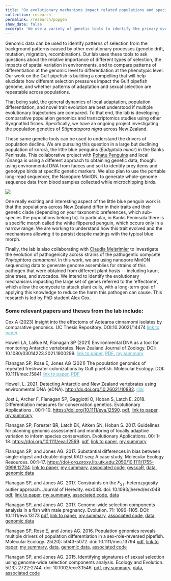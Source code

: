 ```yaml
---
title: "Do evolutionary mechanisms impact related populations and species in similar ways?"
collection: research
permalink: /research/popgen
show_date: false
excerpt: 'We use a variety of genetic tools to identify the primary evolutionary mechanisms impacting populations, including distinguishing between signatures of neutral and selective pressures. We are primarily interested in how spatially varying environments and selective pressures impact evolutionary processes. Most of the work to date has been done on the Gulf pipefish, but we are currently working on a broad range of organisms, including pipefish, penguins, and Phytophthora.'
---
```


Genomic data can be used to identify patterns of selection from the background patterns caused by other evolutionary processes (genetic drift, mutation, migration, recombination). Our lab uses these tools to ask questions about the relative importance of different types of selection, the impacts of spatial variation in environments, and to compare patterns of differentiation at the genomic level to differentiation at the phenotypic level. Our work on the Gulf pipefish is building a compelling that will help elucidate how different selection pressures impact the Gulf pipefish genome, and whether patterns of adaptation and sexual selection are repeatable across populations. 

That being said, the general dynamics of local adaptation, population differentiation, and novel trait evolution are best understood if multiple evolutionary trajectories are compared. To that end, the lab is developing comparative population genomics and transcriptomics studies using other Syngnathid fishes. Specifically, we have an ongoing project investigating the population genetics of <i>Stigmatopora nigra</i> across New Zealand. 

These same genetic tools can be used to understand the drivers of population decline. We are pursuing this question in a large but declining population of kororā, the little blue penguins (<i>Eudyptula minor</i>) in the Banks Peninsula. This collaborative project with [Pohatu Penguins](https://www.pohatu.co.nz/) and local rūnanga is using a different approach to obtaining genetic data, though: using environmental DNA from faeces and soil to identify prey items and genotype birds at specific genetic markers. We also plan to use the portable long-read sequencer, the Nanopore MinION, to generate whole-genome sequence data from blood samples collected while microchipping birds.

<img src='/images/DSC_2221.JPG'>

One really exciting and interesting aspect of the little blue penguin work is that the populations across New Zealand differ in their traits and their genetic clade (depending on your taxonomic preferences, which sub-species the populations belong to). In particular, in Banks Peninsula there is a specific morph called the white flippered penguin, which occurs only in a narrow range. We are working to understand how this trait evolved and the mechanisms allowing it to persist despite matings with the typical blue morph. 

Finally, the lab is also collaborating with [Claudia Meisrimler](https://www.canterbury.ac.nz/science/contact-us/people/claudia-meisrimler.html) to investigate the evolution of pathogenicity across strains of the pathogentic oomycete <i>Phytophtora cinnamomi</i>. In this work, we are using nanopore MinION sequencing data to generate genome assemblies for strains of this pathogen that were obtained from different plant hosts -- including kauri, pine trees, and avocados. We intend to identify the evolutionary mechanisms impacting the large set of genes referred to the 'effectome', which allow the oomycete to attack plant cells, with a long-term goal of applying this knowledge to reduce the harm this pathogen can cause. This research is led by PhD student Alex Cox.


### Some relevant papers and theses from the lab include:
Cox A (2023) Insight into the effectoms of Aotearoa cinnamomi isolates by comparative genomics. UC Thesis Repository. DOI:10.26021/14474 <a href="http://dx.doi.org/10.26021/14474" target="_blank" rel="noopener" style="color: rgb(82, 173, 200)">link to paper</a>

Howell LA, LaRue M, Flanagan SP (2021) Environmental DNA as a tool for monitoring Antarctic vertebrates. New Zealand Journal of Zoology. DOI: 10.1080/03014223.2021.1900299. <a href="https://doi.org/10.1080/03014223.2021.1900299" target="_blank" rel="noopener" style="color: rgb(82, 173, 200)">link to paper</a>, <a href="https://github.com/flanagan-lab/flanagan-lab.github.io/blob/master/pdfs/Howell%20et%20al%202021%20-%20environmental%20DNA%20as%20a%20monitoring%20tool.pdf" target="_blank" rel="noreferrer noopener" aria-label="PDF (opens in a new tab)" style="color: rgb(82, 173, 200)">PDF</a>, <a href="https://sarahpflanagan.wordpress.com/2021/06/23/edna-antarctica/" target="_blank" rel="noreferrer noopener" aria-label="my summary (opens in a new tab)" style="color: rgb(82, 173, 200)">my summary</a>

Flanagan SP, Rose E, Jones AG (2021) The population genomics of repeated freshwater colonizations by Gulf pipefish. Molecular Ecology. DOI: 10.1111/mec.15841 <a href="http://doi.org/10.1111/mec.15841" target="_blank" rel="noopener" style="color: rgb(82, 173, 200)">link to paper</a>, <a href="https://github.com/flanagan-lab/flanagan-lab.github.io/blob/master/pdfs/Flanagan%20et%20al%202021%20-%20fwsw%20ACCEPTED.pdf" target="_blank" rel="noreferrer noopener" aria-label="PDF (accepted version)" style="color: rgb(82, 173, 200)">PDF</a>

Howell, L. 2021. Detecting Antarctic and New Zealand vertebrates using environmental DNA (eDNA). http://dx.doi.org/10.26021/10882. <a href="https://ir.canterbury.ac.nz/handle/10092/101828" target="_blank" rel="noopener noreferrer" style="color: rgb(82, 173, 200)">link</a>

Jost L, Archer F, Flanagan SP, Gaggiotti O, Hoban S, Latch E. 2018. Differentiation measures for conservation genetics. Evolutionary Applications . 00:1-10. https://doi.org/10.1111/eva.12590. <a title="Jost_et_al-2018-Evolutionary_Applications" href="https://sarahpflanagan.files.wordpress.com/2018/02/jost_et_al-2018-evolutionary_applications.pdf" target="_blank" rel="noopener">pdf</a>, <a href="http://onlinelibrary.wiley.com/doi/10.1111/eva.12590/full" target="_blank" rel="noopener">link to paper</a>, <a href="https://sarahpflanagan.wordpress.com/2017/12/22/how-can-modern-genetic-tools-be-used-in-conservation-assessment-and-monitoring/" target="_blank" rel="noopener">my summary</a> 

<span class="author">Flanagan SP</span>, <span class="author">Forester BR</span>, <span class="author">Latch EK</span>, <span class="author">Aitken SN</span>, <span class="author">Hoban S</span>. 2017. <span class="articleTitle">Guidelines for planning genomic assessment and monitoring of locally adaptive variation to inform species conservation</span>. <span class="journalTitle">Evolutionary Applications</span>. <span class="vol">00</span>: <span class="pageFirst">1</span>–<span class="pageLast">18</span>. https://doi.org/10.1111/eva.12569. <a title="Flanagan_et_al-2017-Evolutionary_Applications" href="https://sarahpflanagan.files.wordpress.com/2017/12/flanagan_et_al-2017-evolutionary_applications.pdf" target="_blank" rel="noopener">pdf</a>, <a href="http://onlinelibrary.wiley.com/doi/10.1111/eva.12569/full" target="_blank" rel="noopener">link to paper</a>, <a href="https://sarahpflanagan.wordpress.com/2017/12/22/how-can-modern-genetic-tools-be-used-in-conservation-assessment-and-monitoring/" target="_blank" rel="noopener">my summary</a> 

Flanagan SP, and Jones AG. 2017. Substantial differences in bias between single-digest and double-digest RAD-seq: A case study. Molecular Ecology Resources. <span class="vol">00</span>:<span class="pageFirst">1</span>–<span class="pageLast">17</span>. https://doi-org.proxy.lib.utk.edu:2050/10.1111/1755-0998.12734. <a href="http://onlinelibrary.wiley.com/doi/10.1111/1755-0998.12734/full" target="_blank" rel="noopener">link to paper</a>, <a href="https://sarahpflanagan.wordpress.com/2017/12/13/rad-seq-in-pipefish-a-cautionary-tale/" target="_blank" rel="noopener">my summary</a>, <a href="https://github.com/spflanagan/SCA" target="_blank" rel="noopener">associated code</a>, <a href="https://github.com/spflanagan/gwscaR" target="_blank" rel="noopener">gwscaR</a>, <a href="https://doi.org/10.5061/dryad.qf916" target="_blank" rel="noopener">data</a>, <a href="https://www.ncbi.nlm.nih.gov/sra/?term=SRP096542" target="_blank" rel="noopener">genomic data</a>

Flanagan SP, and Jones AG. 2017. Constraints on the <em>F</em><sub>ST</sub>-heterozygosity outlier approach. Journal of Heredity. esx048. doi: 10.1093/jhered/esx048  <a title="Flanagan and Jones 2017 JHeredity" href="https://sarahpflanagan.files.wordpress.com/2018/01/flanagan-and-jones-2017-jheredity.pdf" target="_blank" rel="noopener">pdf</a>, <a href="https://academic.oup.com//jhered/article/doi/10.1093/jhered/esx048/3806805/Constraints-on-the-FSTHeterozygosity-Outlier?guestAccessKey=bb60bd3f-bdc2-4673-9b74-92efefd04db0" target="_blank" rel="noopener">link to paper</a>, <a href="https://sarahpflanagan.wordpress.com/2017/06/07/finding-limitations-with-common-analysis-methods-my-new-paper/" target="_blank" rel="noopener">my summary</a>, <a href="https://github.com/spflanagan/fsthet_analysis" target="_blank" rel="noopener">associated code</a>, <a href="http://datadryad.org/handle/10255/dryad.103085" target="_blank" rel="noopener">data</a> 

Flanagan SP, and Jones AG. 2017. Genome-wide selection components analysis in a fish with male pregnancy. Evolution.  71: 1096–1105. DOI: 10.1111/evo.13173 <a title="Flanagan and Jones 2017 Evolution" href="https://sarahpflanagan.files.wordpress.com/2018/01/flanagan-and-jones-2017-evolution.pdf" target="_blank" rel="noopener">pdf</a>, <a href="http://onlinelibrary.wiley.com/doi/10.1111/evo.13173/abstract;jsessionid=9B5AF79B09D88A653C1963FE810C7B31.f02t03" target="_blank" rel="noopener">link to paper</a>, <a href="https://sarahpflanagan.wordpress.com/2017/02/06/understanding-the-different-components-of-selection/" target="_blank" rel="noopener">my summary</a>, <a href="https://zenodo.org/record/200439" target="_blank" rel="noopener">associated code</a>, <a href="http://dx.doi.org/10.5061/dryad.5c1tj" target="_blank" rel="noopener">data</a>, <a href="https://trace.ncbi.nlm.nih.gov/Traces/sra_sub/sub.cgi?acc=SRP096542&focus=SRP096542&from=list&action=show:STUDY" target="_blank" rel="noopener">genomic data</a> 

Flanagan SP, Rose E, and Jones AG. 2016. Population genomics reveals multiple drivers of population differentiation in a sex-role-reversed pipefish. Molecular Ecology. 25(20): 5043-5072. doi: 10.1111/mec.13794 <a title="Flanagan et al 2016" href="https://sarahpflanagan.files.wordpress.com/2018/01/flanagan-et-al-2016.pdf" target="_blank" rel="noopener">pdf</a>, <a href="http://onlinelibrary.wiley.com/doi/10.1111/mec.13794/abstract" target="_blank" rel="noopener noreferrer">link to paper</a>, <a href="https://sarahpflanagan.wordpress.com/2016/11/04/population-genomics-what-is-it-and-why-should-you-care/" target="_blank" rel="noopener">my summary</a>, <a href="http://dx.doi.org/10.5061/dryad.38nh3" target="_blank" rel="noopener">data</a>, <a href="https://www.ncbi.nlm.nih.gov/bioproject/PRJNA327313" target="_blank" rel="noopener">genomic data</a>, <a href="https://zenodo.org/badge/latestdoi/51271165" target="_blank" rel="noopener">associated code</a> 

Flanagan SP, and Jones AG. 2015. Identifying signatures of sexual selection using genome-wide selection components analysis. Ecology and Evolution. 5(13): 2722-2744. doi: 10.1002/ece3.1546. <a href="https://sarahpflanagan.files.wordpress.com/2016/09/ece30005-2722.pdf">pdf</a>, <a href="https://sarahpflanagan.wordpress.com/2015/06/22/my-new-paper/">my summary</a>, <a href="http://dx.doi.org/10.5061/dryad.5k84d" target="_blank" rel="noopener">data</a>, <a href="https://github.com/spflanagan/gwsca_simulation_model" target="_blank" rel="noopener">associated code</a> 


